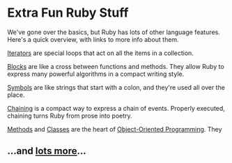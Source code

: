 # Extra Fun Ruby Stuff

We've gone over the basics, but Ruby has lots of other language features. Here's a quick overview, with links to more info about them.

[Iterators](http://codelikethis.com/lessons/ruby_blocks/iterators) are special loops that act on all the items in a collection.

[Blocks](http://codelikethis.com/lessons/ruby_blocks) are like a cross between functions and methods. They allow Ruby to express many powerful algorithms in a compact writing style.

[Symbols](http://codelikethis.com/lessons/ruby_basics/symbols) are like strings that start with a colon, and they're used all over the place.

[Chaining](http://codelikethis.com/lessons/ruby_basics/chaining) is a compact way to express a chain of events. Properly executed, chaining turns Ruby from prose into poetry.

[Methods](http://codelikethis.com/lessons/ruby_objects/objects#behavior) and [Classes](http://codelikethis.com/lessons/ruby_objects/classes) are the heart of [Object-Oriented Programming](https://en.wikipedia.org/wiki/Object-oriented_programming). They

## ...and [lots more](http://codelikethis.com/lessons)...
